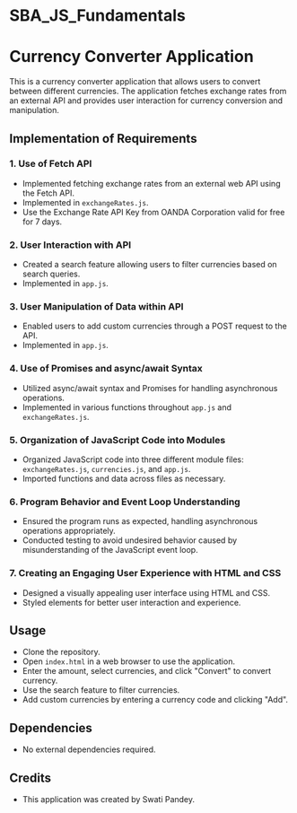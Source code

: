 # SBA_JS_Fundamentals

# Currency Converter Application

This is a currency converter application that allows users to convert between different currencies. The application fetches exchange rates from an external API and provides user interaction for currency conversion and manipulation.

## Implementation of Requirements

### 1. Use of Fetch API

- Implemented fetching exchange rates from an external web API using the Fetch API.
- Implemented in `exchangeRates.js`.
- Use the Exchange Rate API Key from OANDA Corporation valid for free for 7 days.

### 2. User Interaction with API

- Created a search feature allowing users to filter currencies based on search queries.
- Implemented in `app.js`.

### 3. User Manipulation of Data within API

- Enabled users to add custom currencies through a POST request to the API.
- Implemented in `app.js`.

### 4. Use of Promises and async/await Syntax

- Utilized async/await syntax and Promises for handling asynchronous operations.
- Implemented in various functions throughout `app.js` and `exchangeRates.js`.

### 5. Organization of JavaScript Code into Modules

- Organized JavaScript code into three different module files: `exchangeRates.js`, `currencies.js`, and `app.js`.
- Imported functions and data across files as necessary.

### 6. Program Behavior and Event Loop Understanding

- Ensured the program runs as expected, handling asynchronous operations appropriately.
- Conducted testing to avoid undesired behavior caused by misunderstanding of the JavaScript event loop.

### 7. Creating an Engaging User Experience with HTML and CSS

- Designed a visually appealing user interface using HTML and CSS.
- Styled elements for better user interaction and experience.

## Usage

- Clone the repository.
- Open `index.html` in a web browser to use the application.
- Enter the amount, select currencies, and click "Convert" to convert currency.
- Use the search feature to filter currencies.
- Add custom currencies by entering a currency code and clicking "Add".

## Dependencies

- No external dependencies required.

## Credits

- This application was created by Swati Pandey.

